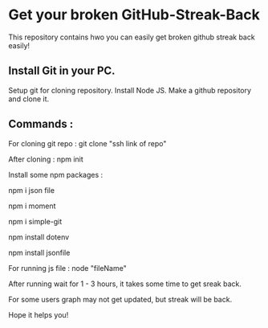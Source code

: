 # Get your broken GitHub-Streak-Back


This repository contains hwo you can easily get broken github streak back easily!


## Install Git in your PC.
Setup git for cloning repository.
Install Node JS.
Make a github repository and clone it.


## Commands :

For cloning git repo : git clone "ssh link of repo"

After cloning : npm init

Install some npm packages :

npm i json file

npm i moment

npm i simple-git

npm install dotenv

npm install jsonfile


For running js file : node "fileName"

After running wait for 1 - 3 hours, it takes some time to get sreak back.

For some users graph may not get updated, but streak will be back.

Hope it helps you!

